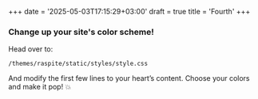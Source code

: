 +++
date = '2025-05-03T17:15:29+03:00'
draft = true
title = 'Fourth'
+++
### Change up your site's color scheme!

Head over to:

```
/themes/raspite/static/styles/style.css
```

And modify the first few lines to your heart’s content. Choose your colors and make it pop! 💥